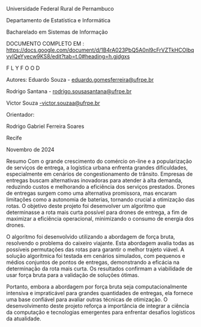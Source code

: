 Universidade Federal Rural de Pernambuco

Departamento de Estatística e Informática

Bacharelado em Sistemas de Informação

DOCUMENTO COMPLETO EM : https://docs.google.com/document/d/1B4rA023PbQ5A0nl9cFrVZTkHCOIbqvylQeYyecw9KS8/edit?tab=t.0#heading=h.gjdgxs

F L Y F O O D

Autores:
Eduardo Souza - eduardo.gomesferreira@ufrpe.br

Rodrigo Santana - rodrigo.sousasantana@ufrpe.br

Victor Souza -victor.souzaa@ufrpe.br

Orientador:

Rodrigo Gabriel Ferreira Soares

Recife

Novembro de 2024

Resumo
Com o grande crescimento do comércio on-line e a popularização de serviços de entrega, a logística urbana enfrenta grandes dificuldades, especialmente em cenários de congestionamento de trânsito. Empresas de entregas buscam alternativas inovadoras para atender à alta demanda, reduzindo custos e melhorando a eficiência dos serviços prestados. Drones de entregas surgem como uma alternativa promissora, mas encaram limitações como a autonomia de baterias, tornando crucial a otimização das rotas. O objetivo deste projeto foi desenvolver um algoritmo que determinasse a rota mais curta possível para drones de entrega, a fim de maximizar a eficiência operacional, minimizando o consumo de energia dos drones.

O algoritmo foi desenvolvido utilizando a abordagem de força bruta, resolvendo o problema do caixeiro viajante. Esta abordagem avalia todas as possíveis permutações das rotas para garantir o melhor trajeto viável. A solução algorítmica foi testada em cenários simulados, com pequenos e médios conjuntos de pontos de entregas, demonstrando a eficácia na determinação da rota mais curta. Os resultados confirmam a viabilidade de usar força bruta para a validação de soluções ótimas.

Portanto, embora a abordagem por força bruta seja computacionalmente intensiva e impraticável para grandes quantidades de entregas, ela fornece uma base confiável para avaliar outras técnicas de otimização. O desenvolvimento deste projeto reforça a importância de integrar a ciência da computação e tecnologias emergentes para enfrentar desafios logísticos da atualidade.
